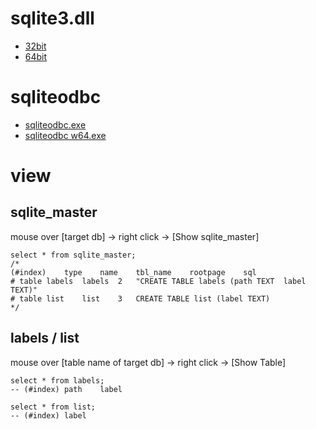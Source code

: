 # sqlite3.dll
- [32bit](https://www.sqlite.org/index.html)
- [64bit](https://www.sqlite.org/index.html)

# sqliteodbc
- [sqliteodbc.exe](http://www.ch-werner.de/sqliteodbc/)
- [sqliteodbc w64.exe](http://www.ch-werner.de/sqliteodbc/)

# view
## sqlite_master
mouse over [target db] -> right click -> [Show sqlite_master]
```
select * from sqlite_master;
/*
(#index)	type	name	tbl_name	rootpage	sql
# table	labels	labels	2	"CREATE TABLE labels (path TEXT	 label TEXT)"
# table	list	list	3	CREATE TABLE list (label TEXT)
*/
```

## labels / list
mouse over [table name of target db] -> right click -> [Show Table]
```
select * from labels;
-- (#index)	path	label

select * from list;
-- (#index)	label
```
